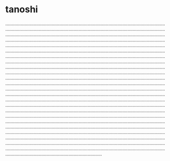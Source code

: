 # tanoshi

...........................................................................................................................................................................................................................................................................................................................................................................................................................................................................................................................................................................................................................................................................................................................................................................................................................................................................................................................................................................................................................................................................................................................................................................................................................................................................................................................................................................................................................................................................................................................................................................................................................................................................................................................................................................................................................................................................................................................................................................................................................................................................................................................................................................................................................................................................................................................................................................................................................................................................................................................................................................................................................................................................................................................................................................................................................................................................................................................................................................................................................................................................................................................................................................